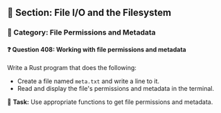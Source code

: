 ## 📘 Section: File I/O and the Filesystem  
### 🔹 Category: File Permissions and Metadata  
#### ❓ Question 408: Working with file permissions and metadata

Write a Rust program that does the following:

- Create a file named `meta.txt` and write a line to it.
- Read and display the file's permissions and metadata in the terminal.

🔧 **Task:** Use appropriate functions to get file permissions and metadata.
